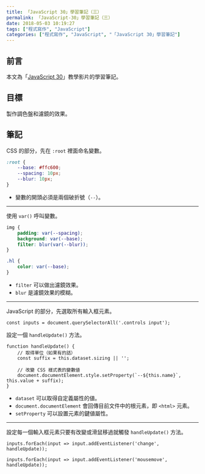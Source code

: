 ```yaml
---
title: 「JavaScript 30」學習筆記（三）
permalink: 「JavaScript-30」學習筆記（三）
date: 2018-05-03 10:19:27
tags: ["程式寫作", "JavaScript"]
categories: ["程式寫作", "JavaScript", "「JavaScript 30」學習筆記"]
---
```


## 前言
本文為「[JavaScript 30](https://javascript30.com/)」教學影片的學習筆記。

## 目標
製作調色盤和濾鏡的效果。

## 筆記
CSS 的部分，先在 `:root` 裡面命名變數。
```CSS
:root {
    --base: #ffc600;
    --spacing: 10px;
    --blur: 10px;
}
```
- 變數的開頭必須是兩個破折號（`--`）。
---
使用 `var()` 呼叫變數。
```CSS
img {
    padding: var(--spacing);
    background: var(--base);
    filter: blur(var(--blur));
}

.hl {
    color: var(--base);
}
```
- `filter` 可以做出濾鏡效果。
- `blur` 是濾鏡效果的模糊。
---
JavaScript 的部分，先選取所有輸入框元素。
```JS
const inputs = document.querySelectorAll('.controls input');
```
設定一個 `handleUpdate()` 方法。
```JS
function handleUpdate() {
    // 取得單位（如果有的話）
    const suffix = this.dataset.sizing || '';

    // 改變 CSS 樣式表的變數値
    document.documentElement.style.setProperty(`--${this.name}`, this.value + suffix);
}
```
- `dataset` 可以取得自定義屬性的値。
- `document.documentElement` 會回傳目前文件中的根元素，即 `<html>` 元素。
- `setProperty` 可以設置元素的鍵値屬性。
---
設定每一個輸入框元素只要有改變或滑鼠移過就觸發 `handleUpdate()` 方法。
```JS
inputs.forEach(input => input.addEventListener('change', handleUpdate));

inputs.forEach(input => input.addEventListener('mousemove', handleUpdate));
```
